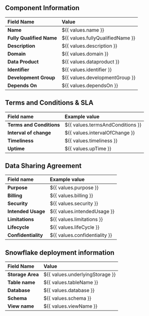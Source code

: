 ## Component Information

| Field Name               | Value                            |
|:-------------------------|:---------------------------------|
| **Name**                 | ${{ values.name }}               |
| **Fully Qualified Name** | ${{ values.fullyQualifiedName }} |
| **Description**          | ${{ values.description }}        |
| **Domain**               | ${{ values.domain }}             |
| **Data Product**         | ${{ values.dataproduct }}        |
| **Identifier**           | ${{ values.identifier }}         |
| **Development Group**    | ${{ values.developmentGroup }}   |
| **Depends On**           | ${{ values.dependsOn }}          |

## Terms and Conditions & SLA

| Field name               | Example value                    |
|:-------------------------|:---------------------------------|
| **Terms and Conditions** | ${{ values.termsAndConditions }} |
| **Interval of change**   | ${{ values.intervalOfChange }}   |
| **Timeliness**           | ${{ values.timeliness }}         |
| **Uptime**               | ${{ values.upTime }}             |


## Data Sharing Agreement

| Field name          | Example value                 |
|:--------------------|:------------------------------|
| **Purpose**         | ${{ values.purpose }}         |
| **Billing**         | ${{ values.billing }}         |
| **Security**        | ${{ values.security }}        |
| **Intended Usage**  | ${{ values.intendedUsage }}   |
| **Limitations**     | ${{ values.limitations }}     |
| **Lifecycle**       | ${{ values.lifeCycle }}       |
| **Confidentiality** | ${{ values.confidentiality }} |


## Snowflake deployment information

| Field Name       | Value                           |
|:-----------------|:--------------------------------|
| **Storage Area** | ${{ values.underlyingStorage }} |
| **Table name**   | ${{ values.tableName }}         |
| **Database**     | ${{ values.database }}          |
| **Schema**       | ${{ values.schema }}            |
| **View name**    | ${{ values.viewName }}          |